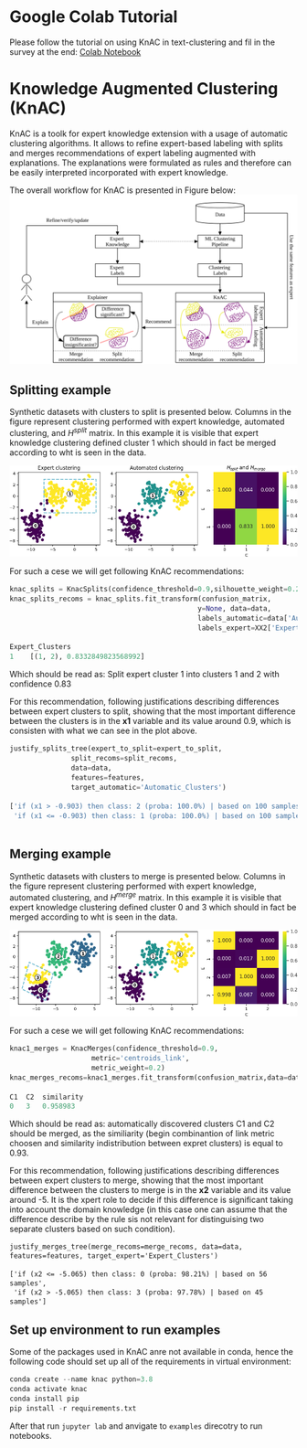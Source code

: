 # Google Colab Tutorial
Please follow the tutorial on using KnAC in text-clustering and fil in the survey at the end: [Colab Notebook](https://colab.research.google.com/drive/1SJaG_wW0h1_JaPk40vPNP3dpTJGa1xXG)
# Knowledge Augmented Clustering (KnAC)
KnAC is a toolk for expert knowledge extension with a usage of automatic clustering algorithms.
It allows to refine expert-based labeling with splits and merges recommendations of expert labeling augmented with explanations.
The explanations were formulated as rules and therefore can be easily interpreted incorporated with expert knowledge.

The overall workflow for KnAC is presented in Figure below:
![Workflow for KnAC](./pix/workflow.png?raw=true "Title")

## Splitting example
Synthetic datasets with clusters to split is presented below. Columns in the figure represent clustering performed with expert knowledge, automated clustering, and $H^{split}$ matrix. In this example it is visible that expert knowledge clustering defined cluster 1 which should in fact be merged according to wht is seen in the data.

![](./pix/split-toy-example.png)

For such a cese we will get following KnAC recommendations:

``` python
knac_splits = KnacSplits(confidence_threshold=0.9,silhouette_weight=0.2) 
knac_splits_recoms = knac_splits.fit_transform(confusion_matrix,
                                              y=None, data=data, 
                                              labels_automatic=data['Automatic_Clusters'].astype(str), 
                                              labels_expert=XX2['Expert_Clusters'])

Expert_Clusters
1    [(1, 2), 0.8332849823568992]
```

Which should be read as: Split expert cluster 1 into clusters 1 and 2 with confidence 0.83

For this recommendation, following justifications describing differences between expert clusters to split, showing that the most important difference between the clusters is in the **x1** variable and its value around 0.9, which is consisten with what we can see in the plot above.

``` python
justify_splits_tree(expert_to_split=expert_to_split, 
               split_recoms=split_recoms, 
               data=data, 
               features=features, 
               target_automatic='Automatic_Clusters')
               
['if (x1 > -0.903) then class: 2 (proba: 100.0%) | based on 100 samples',
 'if (x1 <= -0.903) then class: 1 (proba: 100.0%) | based on 100 samples']
               
```

## Merging example
Synthetic datasets with clusters to merge is presented below. Columns in the figure represent clustering performed with expert knowledge, automated clustering, and $H^{merge}$ matrix. In this example it is visible that expert knowledge clustering defined cluster 0 and 3 which should in fact be merged according to wht is seen in the data.

![](./pix/merge-toy-example.png)

For such a cese we will get following KnAC recommendations:

``` python
knac1_merges = KnacMerges(confidence_threshold=0.9, 
                    metric='centroids_link',           
                    metric_weight=0.2)       
knac_merges_recoms=knac1_merges.fit_transform(confusion_matrix,data=data[['x1','x2']].values,labels_expert=data['Expert_Clusters'])

C1	C2	similarity
0	3	0.958983
```

Which should be read as: automatically discovered clusters C1 and C2 should be merged, as the similiarity (begin combinantion of link metric choosen and similarity indistribution between expret clusters) is equal to 0.93.


For this recommendation, following justifications describing differences between expert clusters to merge, showing that the most important difference between the clusters to merge is in the **x2** variable and its value around -5. It is the xpert role to decide if this difference is significant taking into account the domain knowledge (in this case one can assume that the difference describe by the rule sis not relevant for distinguising two separate clusters based on such condition).

```
justify_merges_tree(merge_recoms=merge_recoms, data=data, features=features, target_expert='Expert_Clusters')

['if (x2 <= -5.065) then class: 0 (proba: 98.21%) | based on 56 samples',
 'if (x2 > -5.065) then class: 3 (proba: 97.78%) | based on 45 samples']
```


## Set up environment to run examples
Some of the packages used in KnAC anre not available in conda, hence the following code should set up all of the requirements in virtual environment:

``` python
conda create --name knac python=3.8
conda activate knac
conda install pip
pip install -r requirements.txt
```
After that run `jupyter lab` and anvigate to `examples`   direcotry to run notebooks.
